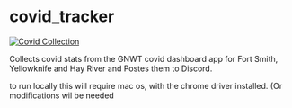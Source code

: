 # covid_tracker

[![Covid Collection](https://github.com/spydmobile/covid_tracker/actions/workflows/grabStats.yml/badge.svg)](https://github.com/spydmobile/covid_tracker/actions/workflows/grabStats.yml)

Collects covid stats from the GNWT covid dashboard app for Fort Smith, Yellowknife and Hay River and Postes them to Discord.

to run locally this will require mac os, with the chrome driver installed. (Or modifications wil be needed

